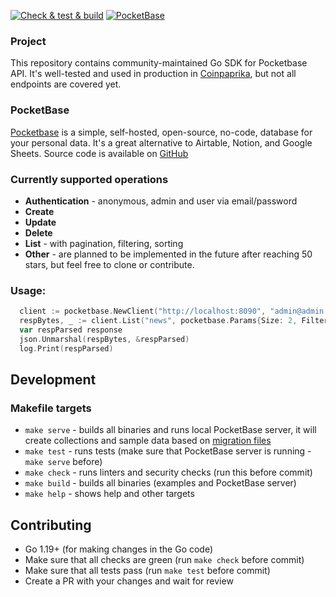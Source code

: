 [![Check & test & build](https://github.com/r--w/pocketbase/actions/workflows/main.yml/badge.svg)](https://github.com/r--w/pocketbase/actions/workflows/main.yml)
[![PocketBase](https://pocketbase.io/images/logo.svg)](https://pocketbase.io)

### Project
This repository contains community-maintained Go SDK for Pocketbase API.
It's well-tested and used in production in [Coinpaprika](https://coinpaprika.com), but not all endpoints are covered yet.

### PocketBase
[Pocketbase](https://pocketbase.io) is a simple, self-hosted, open-source, no-code, database for your personal data.
It's a great alternative to Airtable, Notion, and Google Sheets. Source code is available on [GitHub](https://github.com/pocketbase/pocketbase)

### Currently supported operations

* **Authentication** - anonymous, admin and user via email/password
* **Create** 
* **Update**
* **Delete**
* **List** - with pagination, filtering, sorting
* **Other** - are planned to be implemented in the future after reaching 50 stars, but feel free to clone or contribute.

### Usage:
```go
  client := pocketbase.NewClient("http://localhost:8090", "admin@admin.com", "admin@admin.com")
  respBytes, _ := client.List("news", pocketbase.Params{Size: 2, Filters: "title~'Bitcoin'"})
  var respParsed response
  json.Unmarshal(respBytes, &respParsed)
  log.Print(respParsed)
```

## Development

### Makefile targets 
* `make serve` - builds all binaries and runs local PocketBase server, it will create collections and sample data based on [migration files](./migrations)
* `make test` - runs tests (make sure that PocketBase server is running - `make serve` before)
* `make check` - runs linters and security checks (run this before commit)
* `make build` - builds all binaries (examples and PocketBase server) 
* `make help` - shows help and other targets

## Contributing
* Go 1.19+ (for making changes in the Go code)
* Make sure that all checks are green (run `make check` before commit)
* Make sure that all tests pass (run `make test` before commit)
* Create a PR with your changes and wait for review